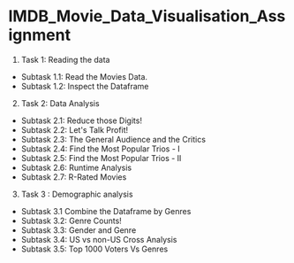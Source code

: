 # IMDB_Movie_Data_Visualisation_Assignment

1. Task 1: Reading the data
- Subtask 1.1: Read the Movies Data.
- Subtask 1.2: Inspect the Dataframe
2. Task 2: Data Analysis
- Subtask 2.1: Reduce those Digits!
- Subtask 2.2: Let's Talk Profit!
- Subtask 2.3: The General Audience and the Critics
- Subtask 2.4: Find the Most Popular Trios - I
- Subtask 2.5: Find the Most Popular Trios - II
- Subtask 2.6: Runtime Analysis
- Subtask 2.7: R-Rated Movies
3. Task 3 : Demographic analysis
- Subtask 3.1 Combine the Dataframe by Genres
- Subtask 3.2: Genre Counts!
- Subtask 3.3: Gender and Genre
- Subtask 3.4: US vs non-US Cross Analysis
- Subtask 3.5: Top 1000 Voters Vs Genres
